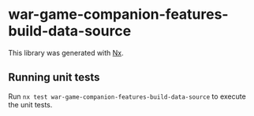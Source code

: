 # war-game-companion-features-build-data-source

This library was generated with [Nx](https://nx.dev).

## Running unit tests

Run `nx test war-game-companion-features-build-data-source` to execute the unit tests.
